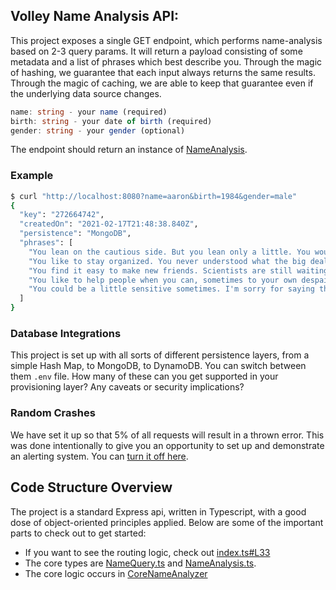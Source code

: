 ## Volley Name Analysis API:
This project exposes a single GET endpoint, which performs name-analysis based on 2-3 query params. It will return a payload consisting of some metadata and a list of phrases which best describe you. Through the magic of hashing, we guarantee that each input always returns the same results. Through the magic of caching, we are able to keep that guarantee even if the underlying data source changes.

```ts
name: string - your name (required)
birth: string - your date of birth (required)
gender: string - your gender (optional)
```

The endpoint should return an instance of [NameAnalysis](src/analysis/NameAnalysis.ts).

### Example
```bash
$ curl "http://localhost:8080?name=aaron&birth=1984&gender=male"
{
  "key": "272664742",
  "createdOn": "2021-02-17T21:48:38.840Z",
  "persistence": "MongoDB",
  "phrases": [
    "You lean on the cautious side. But you lean only a little. You wouldn't wan't to lose your balance.",
    "You like to stay organized. You never understood what the big deal was with Marie Kondo.",
    "You find it easy to make new friends. Scientists are still waiting on you to share the design of your synthetic womb.",
    "You like to help people when you can, sometimes to your own despair. On an unrelated note, do you have a few dollars to spare?",
    "You could be a little sensitive sometimes. I'm sorry for saying that. Please don't be mad."
  ]
}
```

### Database Integrations
This project is set up with all sorts of different persistence layers, from a simple Hash Map, to MongoDB, to DynamoDB. You can switch between them `.env` file. How many of these can you get supported in your provisioning layer? Any caveats or security implications?

### Random Crashes
We have set it up so that 5% of all requests will result in a thrown error. This was done intentionally to give you an opportunity to set up and demonstrate an alerting system. You can [turn it off here](src/configure.ts#L46).

## Code Structure Overview
The project is a standard Express api, written in Typescript, with a good dose of object-oriented principles applied. Below are some of the important parts to check out to get started:

* If you want to see the routing logic, check out [index.ts#L33](src/index.ts#L33)
* The core types are [NameQuery.ts](src/analysis/NameQuery.ts) and [NameAnalysis.ts](src/analysis/NameAnalysis.ts). 
* The core logic occurs in [CoreNameAnalyzer](src/analysis/core/CoreNameAnalyzer.ts)
